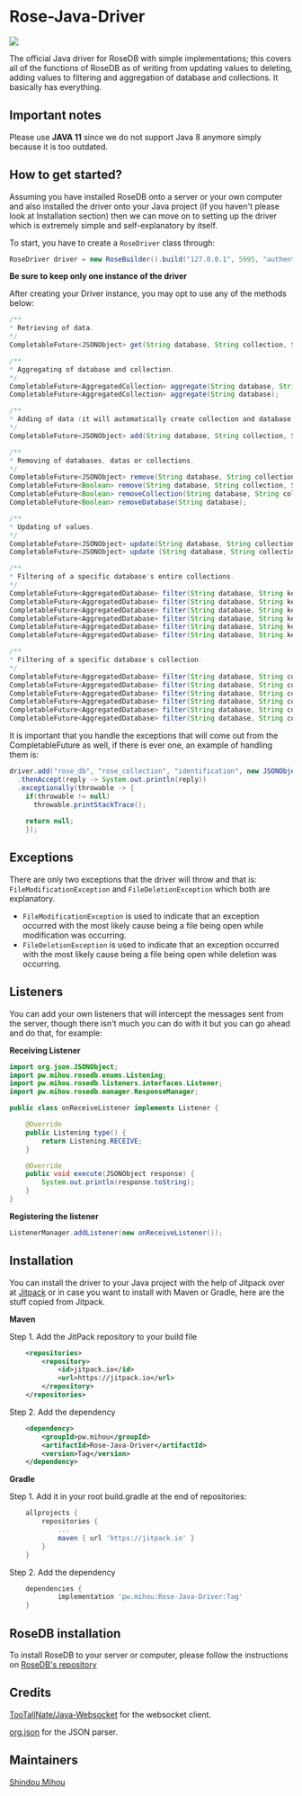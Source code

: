 # Rose-Java-Driver
[![](https://jitpack.io/v/pw.mihou/Rose-Java-Driver.svg)](https://jitpack.io/#pw.mihou/Rose-Java-Driver)

The official Java driver for RoseDB with simple implementations; this covers all of the functions of RoseDB as of writing from updating values to deleting, adding values to filtering and aggregation of database and collections. It basically has everything.

## Important notes
Please use **JAVA 11** since we do not support Java 8 anymore simply because it is too outdated.

## How to get started?
Assuming you have installed RoseDB onto a server or your own computer and also installed the driver onto your Java project (if you haven't please look at Installation section)
then we can move on to setting up the driver which is extremely simple and self-explanatory by itself.

To start, you have to create a `RoseDriver` class through:
```java
RoseDriver driver = new RoseBuilder().build("127.0.0.1", 5995, "authentication");
```

**Be sure to keep only one instance of the driver**

After creating your Driver instance, you may opt to use any of the methods below:
```java
/**
* Retrieving of data.
*/
CompletableFuture<JSONObject> get(String database, String collection, String identifier);

/**
* Aggregating of database and collection.
*/
CompletableFuture<AggregatedCollection> aggregate(String database, String collection);
CompletableFuture<AggregatedCollection> aggregate(String database);

/**
* Adding of data (it will automatically create collection and database if it doesn't exist)
*/
CompletableFuture<JSONObject> add(String database, String collection, String identifier, JSONObject document);

/**
* Removing of databases, datas or collections.
*/
CompletableFuture<JSONObject> remove(String database, String collection, String identifier, String key);
CompletableFuture<Boolean> remove(String database, String collection, String identifier);
CompletableFuture<Boolean> removeCollection(String database, String collection);
CompletableFuture<Boolean> removeDatabase(String database);

/**
* Updating of values.
*/
CompletableFuture<JSONObject> update(String database, String collection, String identifier, String key, String value);
CompletableFuture<JSONObject> update (String database, String collection, String identifier, Map<String, String> map);

/**
* Filtering of a specific database's entire collections.
*/
CompletableFuture<AggregatedDatabase> filter(String database, String key, String value, FilterCasing casing);
CompletableFuture<AggregatedDatabase> filter(String database, String key, int value, NumberFilter filter);
CompletableFuture<AggregatedDatabase> filter(String database, String key, double value, NumberFilter filter);
CompletableFuture<AggregatedDatabase> filter(String database, String key, long value, NumberFilter filter);
CompletableFuture<AggregatedDatabase> filter(String database, String key, boolean value);
CompletableFuture<AggregatedDatabase> filter(String database, String key, T value);

/**
* Filtering of a specific database's collection.
*/
CompletableFuture<AggregatedDatabase> filter(String database, String collection, String key, String value, FilterCasing casing);
CompletableFuture<AggregatedDatabase> filter(String database, String collection, String key, int value, NumberFilter filter);
CompletableFuture<AggregatedDatabase> filter(String database, String collection, String key, double value, NumberFilter filter);
CompletableFuture<AggregatedDatabase> filter(String database, String collection, String key, long value, NumberFilter filter);
CompletableFuture<AggregatedDatabase> filter(String database, String collection, String key, boolean value);
CompletableFuture<AggregatedDatabase> filter(String database, String collection, String key, T value);
```

It is important that you handle the exceptions that will come out from the CompletableFuture as well, if there is ever one, an example of handling them is:
```java
driver.add("rose_db", "rose_collection", "identification", new JSONObject().put("someKey", "someValue"))
  .thenAccept(reply -> System.out.println(reply))
  .exceptionally(throwable -> {
    if(throwable != null)
      throwable.printStackTrace();
      
    return null;
    });
```

## Exceptions

There are only two exceptions that the driver will throw and that is: `FileModificationException` and `FileDeletionException` which both are explanatory.
* `FileModificationException` is used to indicate that an exception occurred with the most likely cause being a file being open while modification was occurring.
* `FileDeletionException` is used to indicate that an exception occurred with the most likely cause being a file being open while deletion was occurring.

## Listeners

You can add your own listeners that will intercept the messages sent from the server, though there isn't much you can do with it but you can go ahead and do that,
for example:

**Receiving Listener**
```java
import org.json.JSONObject;
import pw.mihou.rosedb.enums.Listening;
import pw.mihou.rosedb.listeners.interfaces.Listener;
import pw.mihou.rosedb.manager.ResponseManager;

public class onReceiveListener implements Listener {

    @Override
    public Listening type() {
        return Listening.RECEIVE;
    }

    @Override
    public void execute(JSONObject response) {
        System.out.println(response.toString);
    }
}

```

**Registering the listener**
```java
ListenerManager.addListener(new onReceiveListener());
```

## Installation

You can install the driver to your Java project with the help of Jitpack over at [Jitpack](https://jitpack.io/#pw.mihou/Rose-Java-Driver/)
or in case you want to install with Maven or Gradle, here are the stuff copied from Jitpack.

**Maven**

Step 1. Add the JitPack repository to your build file 
```xml
	<repositories>
		<repository>
		    <id>jitpack.io</id>
		    <url>https://jitpack.io</url>
		</repository>
	</repositories>
```

Step 2. Add the dependency
```xml
	<dependency>
	    <groupId>pw.mihou</groupId>
	    <artifactId>Rose-Java-Driver</artifactId>
	    <version>Tag</version>
	</dependency>
```

**Gradle**

Step 1. Add it in your root build.gradle at the end of repositories:
```gradle
	allprojects {
		repositories {
			...
			maven { url 'https://jitpack.io' }
		}
	}
```

Step 2. Add the dependency
```gradle
	dependencies {
	        implementation 'pw.mihou:Rose-Java-Driver:Tag'
	}
```

## RoseDB installation
To install RoseDB to your server or computer, please follow the instructions on [RoseDB's repository](https://github.com/ShindouMihou/RoseDB)

## Credits
[TooTallNate/Java-Websocket](https://github.com/TooTallNate/Java-WebSocket) for the websocket client.

[org.json](https://mvnrepository.com/artifact/org.json/json/20210307) for the JSON parser.

## Maintainers
[Shindou Mihou](https://github.com/ShindouMihou)

